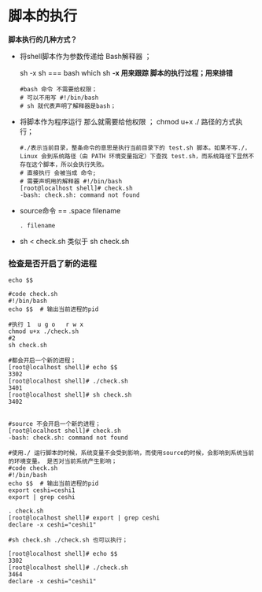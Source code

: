 # 脚本的执行



**脚本执行的几种方式？**



* 将shell脚本作为参数传递给 Bash解释器 ；

  sh   -x     sh === bash    which sh   **-x 用来跟踪 	脚本的执行过程；用来排错**

  ````shell
  #bash 命令 不需要给权限；
  # 可以不用写 #!/bin/bash   
  # sh 就代表声明了解释器是bash；

* 将脚本作为程序运行     那么就需要给他权限 ；  chmod u+x ./ 路径的方式执行；

  ````shell
  #./表示当前目录，整条命令的意思是执行当前目录下的 test.sh 脚本。如果不写./，Linux 会到系统路径（由 PATH 环境变量指定）下查找 test.sh，而系统路径下显然不存在这个脚本，所以会执行失败。
  # 直接执行 会被当成 命令;
  # 需要声明用的解释器 #!/bin/bash
  [root@localhost shell]# check.sh
  -bash: check.sh: command not found 
  ````

* source命令   == .space  filename  

  ```shell
  . filename

* sh < check.sh 类似于 sh check.sh

### 检查是否开启了新的进程



````shell
echo $$

#code check.sh
#!/bin/bash
echo $$  # 输出当前进程的pid

#执行 1  u g o   r w x 
chmod u+x ./check.sh
#2
sh check.sh

#都会开启一个新的进程；
[root@localhost shell]# echo $$
3302
[root@localhost shell]# ./check.sh 
3401
[root@localhost shell]# sh check.sh 
3402


#source 不会开启一个新的进程；
[root@localhost shell]# check.sh
-bash: check.sh: command not found

#使用./ 运行脚本的时候，系统变量不会受到影响，而使用source的时候，会影响到系统当前的环境变量。 是否对当前系统产生影响；
#code check.sh
#!/bin/bash
echo $$  # 输出当前进程的pid
export ceshi=ceshi1
export | grep ceshi

. check.sh
[root@localhost shell]# export | grep ceshi
declare -x ceshi="ceshi1"

#sh check.sh ./check.sh 也可以执行；

[root@localhost shell]# echo $$
3302
[root@localhost shell]# ./check.sh 
3464
declare -x ceshi="ceshi1"
	
````

